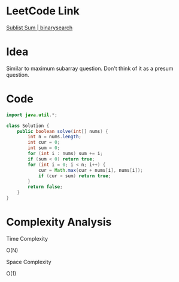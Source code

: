 # LeetCode Link

[Sublist Sum | binarysearch](https://binarysearch.com/problems/Sublist-Sum)

# Idea

Similar to maximum subarray question. Don't think of it as a presum question.


# Code

```java
import java.util.*;

class Solution {
    public boolean solve(int[] nums) {
        int n = nums.length;
        int cur = 0;
        int sum = 0;
        for (int i : nums) sum += i;
        if (sum < 0) return true;
        for (int i = 0; i < n; i++) {
            cur = Math.max(cur + nums[i], nums[i]);
            if (cur > sum) return true;
        }
        return false;
    }
}
```

# Complexity Analysis

Time Complexity

O(N)

Space Complexity

O(1)
